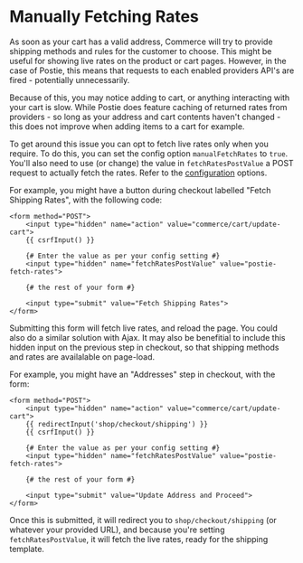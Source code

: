 # Manually Fetching Rates

As soon as your cart has a valid address, Commerce will try to provide shipping methods and rules for the customer to choose. This might be useful for showing live rates on the product or cart pages. However, in the case of Postie, this means that requests to each enabled providers API's are fired - potentially unnecessarily.

Because of this, you may notice adding to cart, or anything interacting with your cart is slow. While Postie does feature caching of returned rates from providers - so long as your address and cart contents haven't changed - this does not improve when adding items to a cart for example.

To get around this issue you can opt to fetch live rates only when you require. To do this, you can set the config option `manualFetchRates` to `true`. You'll also need to use (or change) the value in `fetchRatesPostValue` a POST request to actually fetch the rates. Refer to the [configuration](docs:get-started/configuration) options.

For example, you might have a button during checkout labelled "Fetch Shipping Rates", with the following code:

```twig
<form method="POST">
    <input type="hidden" name="action" value="commerce/cart/update-cart">
    {{ csrfInput() }}

    {# Enter the value as per your config setting #}
    <input type="hidden" name="fetchRatesPostValue" value="postie-fetch-rates">

    {# the rest of your form #}

    <input type="submit" value="Fetch Shipping Rates">
</form>
```

Submitting this form will fetch live rates, and reload the page. You could also do a similar solution with Ajax. It may also be benefitial to include this hidden input on the previous step in checkout, so that shipping methods and rates are availalable on page-load.

For example, you might have an "Addresses" step in checkout, with the form:

```twig
<form method="POST">
    <input type="hidden" name="action" value="commerce/cart/update-cart">
    {{ redirectInput('shop/checkout/shipping') }}
    {{ csrfInput() }}

    {# Enter the value as per your config setting #}
    <input type="hidden" name="fetchRatesPostValue" value="postie-fetch-rates">

    {# the rest of your form #}

    <input type="submit" value="Update Address and Proceed">
</form>
```

Once this is submitted, it will redirect you to `shop/checkout/shipping` (or whatever your provided URL), and because you're setting `fetchRatesPostValue`, it will fetch the live rates, ready for the shipping template.